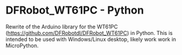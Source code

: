 # DFRobot_WT61PC - Python
Rewrite of the Arduino library for the WT61PC (https://github.com/DFRobotdl/DFRobot_WT61PC) in Python.
This is intended to be used with Windows/Linux desktop, likely work work in MicroPython.
